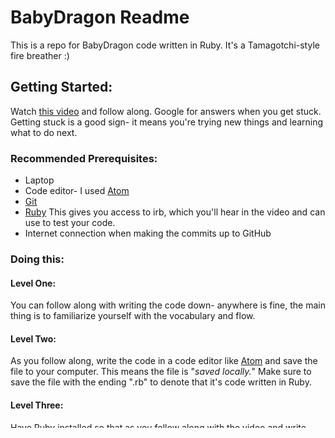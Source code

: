 # BabyDragon Readme

This is a repo for BabyDragon code written in Ruby. It's a Tamagotchi-style fire breather :)

## Getting Started:

Watch [this video](https://vimeo.com/157546255) and follow along. Google for answers when you get stuck. Getting stuck is a good sign- it means you're trying new things and learning what to do next.

### Recommended Prerequisites:

* Laptop
* Code editor- I used [Atom](https://atom.io/)
* [Git](https://git-scm.com/downloads)
* [Ruby](https://www.ruby-lang.org/en/downloads/) This gives you access to irb, which you'll hear in the video and can use to test your code.
* Internet connection when making the commits up to GitHub

### Doing this:

#### Level One:
You can follow along with writing the code down- anywhere is fine, the main thing is to familiarize yourself with the vocabulary and flow.
#### Level Two:
As you follow along, write the code in a code editor like [Atom](https://atom.io/) and save the file to your computer. This means the file is "*saved locally.*" Make sure to save the file with the ending ".rb" to denote that it's code written in Ruby.
#### Level Three:
Have [Ruby](https://www.ruby-lang.org/en/downloads/) installed so that as you follow along with the video and write your own code in Atom, you can run the code in your terminal using IRB and see how it works!
#### Level Four:
Using the command line, move your code from your local machine up to GitHub by  [Adding an existing project to GitHub using the command line](https://help.github.com/articles/adding-an-existing-project-to-github-using-the-command-line/)

### Some things I ran into:
1. Email- [set it up to be private](https://help.github.com/articles/about-commit-email-addresses/)
2. Credentials- there are two main ways to do this- SSH or HTTPS. If you're doing HTTPS and your terminal asks you for credentials, it wants your GitHub username and your [**access token**](https://help.github.com/articles/creating-a-personal-access-token-for-the-command-line/) not your GitHub password. Make sure to save this somewhere safe! From GitHub: "For security reasons, after you navigate off the page, you will not be able to see the token again." and " Treat your tokens like passwords and keep them secret. When working with the API, use tokens as environment variables instead of hardcoding them into your programs."

### Built with:
* [Git](https://git-scm.com/downloads)
* [Ruby](https://www.ruby-lang.org/en/downloads/) 
* [Atom](https://atom.io/)
* [Github!](https://github.com/)

### Recommended Resources:
*Only head here after watching the video and following along. It's temptingly easy to get bogged down in reading and reading.* These are good resources... and the best thing to do sometimes is to write.
* [Short and visual Git orientation](https://rogerdudler.github.io/git-guide/)
* [Short Ruby tutorial](https://www.ruby-lang.org/en/documentation/quickstart/)
* [Dragon Ascii Art](http://chris.com/ascii/index.php?art=creatures/dragons)

## Authors:
[LRWebb](https://github.com/LRWebb)

## Acknowledgements:
* [Ada Developer's Academy  Baby Dragon video](https://vimeo.com/157546255)
* [Instructor for above: Jeremy Flores](https://vimeo.com/jnfada)
* [PurpleBooth's A Template to make a good README.md](https://gist.github.com/PurpleBooth/109311bb0361f32d87a2)
* [Dragon](http://chris.com/ascii/index.php?art=creatures/dragons)


         _________,---------.____------.___
        /_______    `--._______  `--.____ \\
         /__.-' `-----.____    `--.____\\`_/_
         ,'       ___      `---.___ ___//    `-.
        /     _.-'   )'           ``---'     \  \
       |     /       |           . '             |
      /    /     /   |          '    ___  )   |  |
      |   |     |  _/` _        ` _,' _ `/) '    |
       \_  `--._\__`--'_\-___ _,-'   '-`  ___   _/
         `---.____ `--.__-_  /_)____,  __/  ,`-'
                  `------__>  `-------(/(/-'-\)\)

